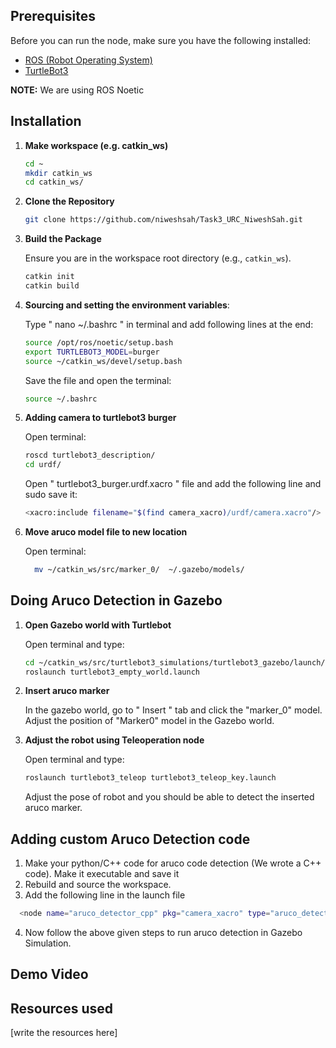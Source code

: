 ## Prerequisites

Before you can run the node, make sure you have the following installed:
- [ROS (Robot Operating System)](http://wiki.ros.org/ROS/Installation)
- [TurtleBot3](https://emanual.robotis.com/docs/en/platform/turtlebot3/quick-start/)



**NOTE:** We are using ROS Noetic

## Installation

1.  **Make workspace (e.g. catkin_ws)**

     ```bash
    cd ~
    mkdir catkin_ws
    cd catkin_ws/
    ```

2.  **Clone the Repository**

    ```bash
    git clone https://github.com/niweshsah/Task3_URC_NiweshSah.git
    ```

3. **Build the Package**

    Ensure you are in the workspace root directory (e.g., `catkin_ws`).

    ```bash
    catkin init
    catkin build
    ```
4. **Sourcing and setting the environment variables**:

     Type " nano ~/.bashrc " in terminal and add following lines at the end:

     ```bash
    source /opt/ros/noetic/setup.bash
     export TURTLEBOT3_MODEL=burger
     source ~/catkin_ws/devel/setup.bash
     ```

     Save the file and open the terminal:
     ```bash
    source ~/.bashrc
    ```

5. **Adding camera to turtlebot3 burger**

   Open terminal:
   
     ```bash
     roscd turtlebot3_description/
     cd urdf/
     ```

    Open " turtlebot3_burger.urdf.xacro " file and add the following line and sudo save it:

     ```bash
     <xacro:include filename="$(find camera_xacro)/urdf/camera.xacro"/>
     ```

6. **Move aruco model file to new location**

   Open terminal:

   ```bash
     mv ~/catkin_ws/src/marker_0/  ~/.gazebo/models/
   ```
   

 ## Doing Aruco Detection in Gazebo

1. **Open Gazebo world with Turtlebot**
  
   Open terminal and type:

     ```bash
     cd ~/catkin_ws/src/turtlebot3_simulations/turtlebot3_gazebo/launch/
     roslaunch turtlebot3_empty_world.launch 
     ```

2. **Insert aruco marker**

   In the gazebo world, go to " Insert " tab and click the "marker_0" model. Adjust the position of "Marker0" model in the Gazebo world.


3. **Adjust the robot using Teleoperation node**

   Open terminal and type:

   ```bash
   roslaunch turtlebot3_teleop turtlebot3_teleop_key.launch  
   ```

   Adjust the pose of robot and you should be able to detect the inserted aruco marker.


## Adding custom Aruco Detection code 

1. Make your python/C++ code for aruco code detection (We wrote a C++ code). Make it executable and save it
2. Rebuild and source the workspace.
3. Add the following line in the launch file

```bash
  <node name="aruco_detector_cpp" pkg="camera_xacro" type="aruco_detector_cpp" output="screen" />  
```
4. Now follow the above given steps to run aruco detection in Gazebo Simulation.



## Demo Video


## Resources used

[write the resources here]
